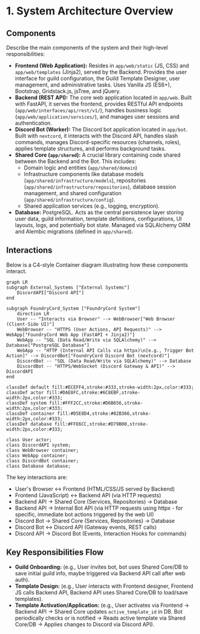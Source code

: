 # 1. System Architecture Overview

## Components

Describe the main components of the system and their high-level responsibilities:

*   **Frontend (Web Application):** Resides in `app/web/static` (JS, CSS) and `app/web/templates` (Jinja2), served by the Backend. Provides the user interface for guild configuration, the Guild Template Designer, user management, and administrative tasks. Uses Vanilla JS (ES6+), Bootstrap, Gridstack.js, jsTree, and jQuery.
*   **Backend (REST API):** The core web application located in `app/web`. Built with FastAPI, it serves the frontend, provides RESTful API endpoints (`app/web/interfaces/api/rest/v1/`), handles business logic (`app/web/application/services/`), and manages user sessions and authentication.
*   **Discord Bot (Worker):** The Discord bot application located in `app/bot`. Built with `nextcord`, it interacts with the Discord API, handles slash commands, manages Discord-specific resources (channels, roles), applies template structures, and performs background tasks.
*   **Shared Core (`app/shared`):** A crucial library containing code shared between the Backend and the Bot. This includes:
    *   Domain logic and entities (`app/shared/domain`)
    *   Infrastructure components like database models (`app/shared/infrastructure/models`), repositories (`app/shared/infrastructure/repositories`), database session management, and shared configuration (`app/shared/infrastructure/config`).
    *   Shared application services (e.g., logging, encryption).
*   **Database:** PostgreSQL. Acts as the central persistence layer storing user data, guild information, template definitions, configurations, UI layouts, logs, and potentially bot state. Managed via SQLAlchemy ORM and Alembic migrations (defined in `app/shared`).

## Interactions

Below is a C4-style Container diagram illustrating how these components interact.

```mermaid
graph LR
subgraph External_Systems ["External Systems"]
    DiscordAPI["Discord API"]
end

subgraph FoundryCord_System ["FoundryCord System"]
    direction LR
    User -- "Interacts via Browser" --> WebBrowser["Web Browser (Client-Side UI)"]
    WebBrowser -- "HTTPS (User Actions, API Requests)" --> WebApp["FoundryCord Web App (FastAPI + Jinja2)"]
    WebApp -- "SQL (Data Read/Write via SQLAlchemy)" --> Database["PostgreSQL Database"]
    WebApp -- "HTTP (Internal API Calls via httpx)\n[e.g., Trigger Bot Action]" --> DiscordBot["FoundryCord Discord Bot (nextcord)"]
    DiscordBot -- "SQL (Data Read/Write via SQLAlchemy)" --> Database
    DiscordBot -- "HTTPS/WebSocket (Discord Gateway & API)" --> DiscordAPI
end

classDef default fill:#ECEFF4,stroke:#333,stroke-width:2px,color:#333;
classDef actor fill:#DAE8FC,stroke:#6C8EBF,stroke-width:2px,color:#333;
classDef system fill:#FFF2CC,stroke:#D6B656,stroke-width:2px,color:#333;
classDef container fill:#D5E8D4,stroke:#82B366,stroke-width:2px,color:#333;
classDef database fill:#FFE6CC,stroke:#D79B00,stroke-width:2px,color:#333;

class User actor;
class DiscordAPI system;
class WebBrowser container;
class WebApp container;
class DiscordBot container;
class Database database;
```

The key interactions are:

*   User's Browser <-> Frontend (HTML/CSS/JS served by Backend)
*   Frontend (JavaScript) <-> Backend API (via HTTP requests)
*   Backend API -> Shared Core (Services, Repositories) -> Database
*   Backend API -> Internal Bot API (via HTTP requests using httpx - for specific, immediate bot actions triggered by the web UI)
*   Discord Bot -> Shared Core (Services, Repositories) -> Database
*   Discord Bot <-> Discord API (Gateway events, REST calls)
*   Discord API -> Discord Bot (Events, Interaction Hooks for commands)

## Key Responsibilities Flow

*   **Guild Onboarding:** (e.g., User invites bot, bot uses Shared Core/DB to save initial guild info, maybe triggered via Backend API call after web auth).
*   **Template Design:** (e.g., User interacts with Frontend designer, Frontend JS calls Backend API, Backend API uses Shared Core/DB to load/save templates).
*   **Template Activation/Application:** (e.g., User activates via Frontend -> Backend API -> Shared Core updates `active_template_id` in DB. Bot periodically checks or is notified -> Reads active template via Shared Core/DB -> Applies changes to Discord via Discord API). 
